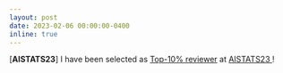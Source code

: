```yaml
---
layout: post
date: 2023-02-06 00:00:00-0400
inline: true
---
```


[**AISTATS23**] I have been selected as <a href='https://aistats.org/aistats2023/reviewers.html'>Top-10% reviewer</a> at <a href='http://aistats.org/aistats2023/'>AISTATS23
</a> !